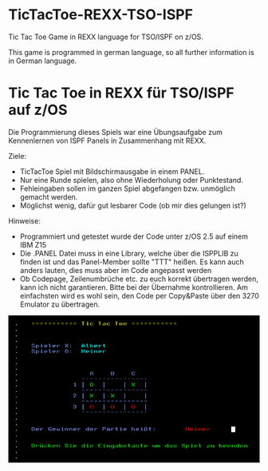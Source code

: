 # TicTacToe-REXX-TSO-ISPF
Tic Tac Toe Game in REXX language for TSO/ISPF on z/OS.

This game is programmed in german language, so all further information is in
German language.

# Tic Tac Toe in REXX für TSO/ISPF auf z/OS

Die Programmierung dieses Spiels war eine Übungsaufgabe zum Kennenlernen von
ISPF Panels in Zusammenhang mit REXX.

Ziele:
- TicTacToe Spiel mit Bildschirmausgabe in einem PANEL.
- Nur eine Runde spielen, also ohne Wiederholung oder Punktestand.
- Fehleingaben sollen im ganzen Spiel abgefangen bzw. unmöglich gemacht werden.
- Möglichst wenig, dafür gut lesbarer Code (ob mir dies gelungen ist?)

Hinweise:
- Programmiert und getestet wurde der Code unter z/OS 2.5 auf einem IBM Z15
- Die .PANEL Datei muss in eine Library, welche über die ISPPLIB zu finden ist
  und das Panel-Member sollte "TTT" heißen. Es kann auch anders lauten, dies
  muss aber im Code angepasst werden
- Ob Codepage, Zeilenumbrüche etc. zu euch korrekt übertragen werden, kann ich
  nicht garantieren. Bitte bei der Übernahme kontrollieren. Am einfachsten
  wird es wohl sein, den Code per Copy&Paste über den 3270 Emulator zu 
  übertragen.

![Screenshot](TICTACTOE.PNG "Screenshot")
